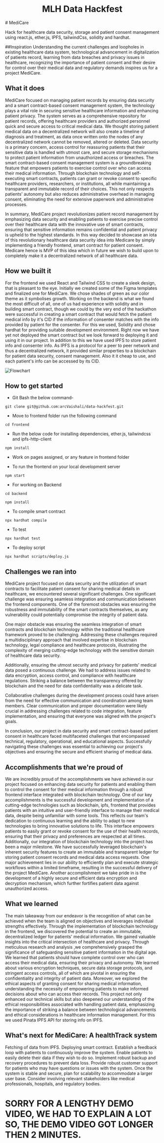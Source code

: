 <h1 align="center"> MLH Data Hackfest</h1>
# MediCare

Hack for healthcare data security, storage and patient consent management using react.js, ether.js, IPFS, tailwindCss, solidity and hardhat.

##Inspiration
Understanding the current challenges and loopholes in existing healthcare data system, technological advancement in digitalization of patients record, learning from data breaches and privacy issues in healthcare, recognizing the importance of patient consent and their desire for control over their medical data and regulatory demands inspires us for a project MediCare. 

## What it does
MediCare focused on managing patient records by ensuring data security and a smart contract-based consent management system, the technology plays a vital role in securing sensitive healthcare information and enhancing patient privacy. The system serves as a comprehensive repository for patient records, offering healthcare providers and authorized personnel quick and secure access to critical medical data. We thought storing patient medical data on a decentralized network will also create a timeline of diagnosis and treatment, as data once written onto the nodes of any decentralized network cannot be removed, altered or deleted.
Data security is a primary concern, access control for reassuring patients that their sensitive data is handled with utmost care, and secure storage mechanisms to protect patient information from unauthorized access or breaches.
The smart contract-based consent management system is a groundbreaking feature that empowers patients to exercise control over who can access their medical information. Through blockchain technology and self-executing smart contracts, patients can grant or revoke consent to specific healthcare providers, researchers, or institutions, all while maintaining a transparent and immutable record of their choices. This not only respects patients' autonomy but also reduces administrative overhead in managing consent, eliminating the need for extensive paperwork and administrative processes.

In summary, MediCare project revolutionizes patient record management by emphasizing data security and enabling patients to exercise precise control over their healthcare data with the innovative use of smart contracts, ensuring that sensitive information remains confidential and patient privacy is upheld to the highest standards. In this way decided to showcase an iota of this revolutionary healthcare data security idea into Medicare by simply implementing a friendly frontend, smart contract for patient consent. Medicare hence is MVP of this idea which in future we wish to build upon to completely make it a decentralized network of all healthcare data.

## How we built it
For the frontend we used React and Tailwind CSS to create a sleek design, that is pleasant to the eye. Initially we created some of the Figma templates and finalized one for MediCare. We chose shades of green as our color theme as it symbolises growth. Working on the backend is what we found the most difficult of all, one of us had experience with solidity and in building smart contract, though we could by the very end of the hackathon were successful in creating a smart contract that would fetch the patient medical info by it's CID if the information of consenter matches with the info provided by patient for the consenter. For this we used, Solidity and chose hardhat for providing suitable development environment. Right now we have yet not deployed the smart contract but we look forward to deploying it and using it in our project. In addition to this we have used IPFS to store patient info and consenter info. As IPFS is a protocol for a peer to peer network and thus a decentralized network, it provided similar properties to a blockchain for patient data security, consent management. Also it it cheap to use, and each patient's info can be accessed by its CID.

![Flowchart](https://i.ibb.co/804YvDt/Flowchart.png)

## How to get started

- Git Bash the below command-
```
git clone git@github.com:arcVaishali/data-hackfest.git
```

- Move to frontend folder run the following command 
```
cd frontend
```

- Run the below code for installing dependencies, ether.js, tailwindcss and ipfs-http-client
```
npm install
```

- Work on pages assigned, or any feature in frontend folder
  
- To run the frontend on your local development server
```
npm start
```

- For working on Backend
```
cd backend
```

```
npm install
```

- To compile smart contract
```
npx hardhat compile
```

- To test
```
npx hardhat test
```

- To deploy script
```
npx hardhat scripts/deploy.js
```


## Challenges we ran into
 MediCare project focused on data security and the utilization of smart contracts to facilitate patient consent for sharing medical details in healthcare, we encountered several significant challenges. One significant challenge was ensuring seamless integration and communication between the frontend components. One of the foremost obstacles was ensuring the robustness and immutability of the smart contracts themselves, as any vulnerability could potentially compromise the integrity of patient data.

One major obstacle was ensuring the seamless integration of smart contracts and blockchain technology within the traditional healthcare framework proved to be challenging. Addressing these challenges required a multidisciplinary approach that involved expertise in blockchain technology, legal compliance and healthcare protocols, illustrating the complexity of merging cutting-edge technology with the sensitive domain of healthcare data security.

Additionally, ensuring the utmost security and privacy for patients' medical data posed a continuous challenge. We had to address issues related to data encryption, access control, and compliance with healthcare regulations. Striking a balance between the transparency offered by blockchain and the need for data confidentiality was a delicate task.

Collaborative challenges during the development process could have arisen from the need for effective communication and coordination among team members. Clear communication and proper documentation were likely crucial in addressing challenges related to code integration, feature implementation, and ensuring that everyone was aligned with the project's goals.

In conclusion, our project in data security and smart contract-based patient consent in healthcare faced multifaceted challenges that encompassed technical, regulatory, operational, and educational aspects. Successfully navigating these challenges was essential to achieving our project's objectives and ensuring the secure and efficient sharing of medical data.



## Accomplishments that we're proud of
We are incredibly proud of the accomplishments we have achieved in our project focused on enhancing data security for patients and enabling them to control the consent for their medical information through a robust frontend interface integrated with blockchain technology. One of our key accomplishments is the successful development and implementation of a cutting-edge technologies such as blockchain, ipfs, frontend that provides patients with an intuitive and user-friendly interface to manage their medical data, despite being unfamiliar with some tools. This reflects our team's dedication to continuous learning and the ability to adapt to new technologies to bring innovative solutions to life. This interface empowers patients to easily grant or revoke consent for the use of their health records, ensuring that their privacy and preferences are respected at all times. Additionally, our integration of blockchain technology into the project has been a major milestone. We have successfully leveraged blockchain's inherent security features to create an immutable and transparent ledger for storing patient consent records and medical data access requests. One major achievement lies in our ability to efficiently plan and execute strategic workflows within a limited timeframe, resulting in the successful delivery of the project MediCare. Another accomplishment we take pride in is the development of a highly secure and efficient data encryption and decryption mechanism, which further fortifies patient data against unauthorized access.


## What we learned
 The main takeaway from our endeavor is the recognition of what can be achieved when the team is aligned on objectives and leverages individual strengths effectively. Through the implementation of blockchain technology in the frontend, we discovered the potential to create an immutable, decentralized ledger for patients' medical information. We gained valuable insights into the critical intersection of healthcare and privacy. Through meticulous research and analysis ,we comprehensively grasped the significance of safeguarding sensitive patient information in the digital age. We learned that patients should have complete control over who can access their medical data, ensuring their privacy and autonomy. We learned about various encryption techniques, secure data storage protocols, and stringent access controls, all of which are pivotal in ensuring the confidentiality and integrity of patient data. Moreover, we explored the ethical aspects of granting consent for sharing medical information, understanding the necessity of empowering patients to make informed decisions about who can access their records. This project not only enhanced our technical skills but also deepened our understanding of the ethical responsibilities associated with handling patient data, emphasizing the importance of striking a balance between technological advancements and ethical considerations in healthcare information management. For this we used Pinata IPFS API for storing info on IPFS.  

## What's next for MediCare: A healthTrack system 

Fetching of data from IPFS.
Deploying smart contract.
Establish a feedback loop with patients to continuously improve the system.
Enable patients to easily delete their data if they wish to do so.
Implement robust backup and recovery procedures to prevent data loss.
Provide robust customer support for patients who may have questions or issues with the system.
Once the system is stable and secure, plan for scalability to accommodate a larger user base.
Consider involving relevant stakeholders like medical professionals, hospitals, and regulatory bodies.



# SORRY FOR A LENGTHY DEMO VIDEO, WE HAD TO EXPLAIN A LOT SO, THE DEMO VIDEO GOT LONGER THEN 2 MINUTES.
